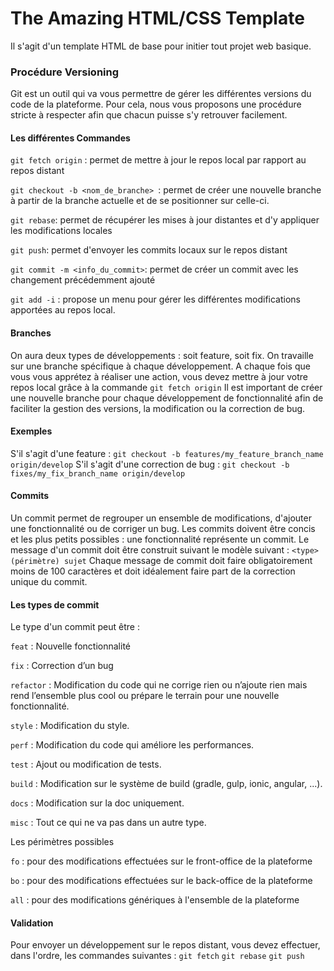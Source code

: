 # The Amazing HTML/CSS Template

Il s'agit d'un template HTML de base pour initier tout projet web basique.

### Procédure Versioning
Git est un outil qui va vous permettre de gérer les différentes versions du code de la plateforme. Pour cela, nous vous proposons une procédure stricte à respecter afin que chacun puisse s'y retrouver facilement.

#### Les différentes Commandes

`git fetch origin` : permet de mettre à jour le repos local par rapport au repos distant

`git checkout -b <nom_de_branche> `: permet de créer une nouvelle branche à partir de la branche actuelle et de se positionner sur celle-ci.

`git rebase`: permet de récupérer les mises à jour distantes et d'y appliquer les modifications locales

`git push`: permet d'envoyer les commits locaux sur le repos distant

`git commit -m <info_du_commit>`: permet de créer un commit avec les changement précédemment ajouté

`git add -i` : propose un menu pour gérer les différentes modifications apportées au repos local.
#### Branches
On aura deux types de développements : soit feature, soit fix. On travaille sur une branche spécifique à chaque développement.
A chaque fois que vous vous apprétez à réaliser une action, vous devez mettre à jour votre repos local grâce à la commande `git fetch origin`
Il est important de créer une nouvelle branche pour chaque développement de fonctionnalité afin de faciliter la gestion des versions, la modification ou la correction de bug.
#### Exemples
S'il s'agit d'une feature : `git checkout -b features/my_feature_branch_name origin/develop`
S'il s'agit d'une correction de bug : `git checkout -b fixes/my_fix_branch_name origin/develop`
#### Commits
Un commit permet de regrouper un ensemble de modifications, d'ajouter une fonctionnalité ou de corriger un bug. Les commits doivent être concis et les plus petits possibles : une fonctionnalité représente un commit.
Le message d'un commit doit être construit suivant le modèle suivant :
`<type>(périmètre) sujet`
Chaque message de commit doit faire obligatoirement moins de 100 caractères et doit idéalement faire part de la correction unique du commit.
#### Les types de commit
Le type d'un commit peut être :

`feat` : Nouvelle fonctionnalité

`fix` : Correction d’un bug

`refactor` : Modification du code qui ne corrige rien ou n’ajoute rien mais rend l’ensemble plus cool ou prépare le terrain pour une nouvelle fonctionnalité.

`style` : Modification du style.

`perf` : Modification du code qui améliore les performances.

`test` : Ajout ou modification de tests.

`build` : Modification sur le système de build (gradle, gulp, ionic, angular, ...).

`docs` : Modification sur la doc uniquement.

`misc` : Tout ce qui ne va pas dans un autre type.

Les périmètres possibles

`fo` : pour des modifications effectuées sur le front-office de la plateforme

`bo` : pour des modifications effectuées sur le back-office de la plateforme

`all` : pour des modifications génériques à l'ensemble de la plateforme

#### Validation
Pour envoyer un développement sur le repos distant, vous devez effectuer, dans l'ordre, les commandes suivantes :
`git fetch`
`git rebase`
`git push`
